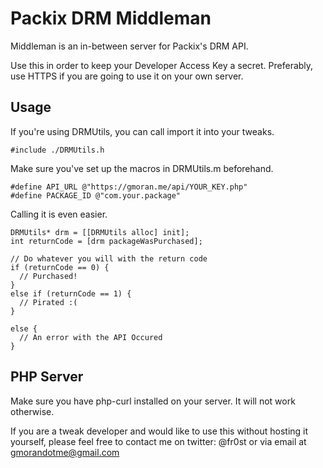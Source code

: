 # Packix DRM Middleman

Middleman is an in-between server for Packix's DRM API.

Use this in order to keep your Developer Access Key a secret. Preferably, use HTTPS if you are going to use it on your own server.

## Usage

If you're using DRMUtils, you can call import it into your tweaks.

```
#include ./DRMUtils.h
```

Make sure you've set up the macros in DRMUtils.m beforehand.

```
#define API_URL @"https://gmoran.me/api/YOUR_KEY.php"
#define PACKAGE_ID @"com.your.package"
```

Calling it is even easier.

```
DRMUtils* drm = [[DRMUtils alloc] init];
int returnCode = [drm packageWasPurchased]; 

// Do whatever you will with the return code
if (returnCode == 0) {
  // Purchased!
}
else if (returnCode == 1) {
  // Pirated :(
}

else {
  // An error with the API Occured
}
```

## PHP Server 
Make sure you have php-curl installed on your server. It will not work otherwise.

If you are a tweak developer and would like to use this without hosting it yourself, please feel free to contact me on twitter: @fr0st or via email at gmorandotme@gmail.com

